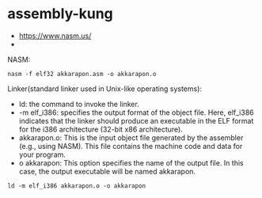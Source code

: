 # assembly-kung

- https://www.nasm.us/
- 
NASM:
```
nasm -f elf32 akkarapon.asm -o akkarapon.o
```

Linker(standard linker used in Unix-like operating systems):
- ld: the command to invoke the linker.
- -m elf_i386: specifies the output format of the object file. Here, elf_i386 indicates that the linker should produce an executable in the ELF format for the i386 architecture (32-bit x86 architecture).
- akkarapon.o: This is the input object file generated by the assembler (e.g., using NASM). This file contains the machine code and data for your program.
- o akkarapon: This option specifies the name of the output file. In this case, the output executable will be named akkarapon.
```
ld -m elf_i386 akkarapon.o -o akkarapon
```

